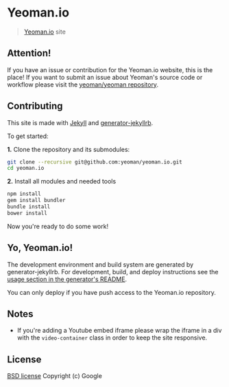 # Yeoman.io

> [Yeoman.io](http://yeoman.io) site


## Attention!

If you have an issue or contribution for the Yeoman.io website, this is the place! If you want to submit an issue about Yeoman's source code or workflow please visit the [yeoman/yeoman repository](https://github.com/yeoman/yeoman).


## Contributing

This site is made with [Jekyll](https://github.com/mojombo/jekyll/) and [generator-jekyllrb](https://github.com/robwierzbowski/generator-jekyllrb).

To get started:

**1\.** Clone the repository and its submodules:

```bash
git clone --recursive git@github.com:yeoman/yeoman.io.git
cd yeoman.io
```

**2\.** Install all modules and needed tools

```bash
npm install
gem install bundler
bundle install
bower install
```

Now you're ready to do some work!


## Yo, Yeoman.io!

The development environment and build system are generated by generator-jekyllrb. For development, build, and deploy instructions see the [usage section in the generator's README](https://github.com/robwierzbowski/generator-jekyllrb/blob/a6b7f84df446378195b9b638509c5d7890fa130d/README.md#grunt-workflow).

You can only deploy if you have push access to the Yeoman.io repository.


## Notes
 - If you're adding a Youtube embed iframe please wrap the iframe in a div with the `video-container` class in order to keep the site responsive.


## License

[BSD license](http://opensource.org/licenses/bsd-license.php)
Copyright (c) Google
